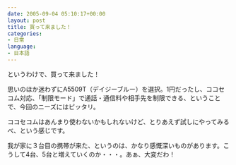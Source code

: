 ```yaml
---
date: 2005-09-04 05:10:17+00:00
layout: post
title: 買って来ました！
categories:
- 日常
language:
- 日本語
---
```


というわけで、買って来ました！

思いのほか迷わずにA5509T（デイジーブルー）を選択。1円だったし、ココセコム対応、「制限モード」で通話・通信料や相手先を制限できる、ということで、今回のニーズにはピッタリ。

ココセコムはあんまり使わないかもしれないけど、とりあえず試しにやってみるべ、という感じです。

我が家に３台目の携帯が来た、というのは、かなり感慨深いものがあります。こうして4台、5台と増えていくのか・・・。あぁ、大変だわ！
